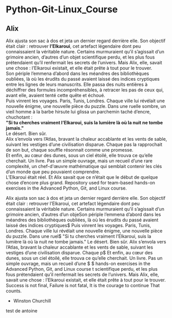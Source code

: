 # Python-Git-Linux_Course
## Alix
Alix ajusta son sac à dos et jeta un dernier regard derrière elle. Son objectif était clair : retrouver **l’Elkaroui**, cet artefact légendaire dont peu connaissaient la véritable nature. Certains murmuraient qu’il s’agissait d’un grimoire ancien, d’autres d’un objet scientifique perdu, et les plus fous prétendaient qu’il renfermait les secrets de l’univers. Mais Alix, elle, savait une chose : l’Elkaroui existait, et elle était prête à tout pour le trouver.  
Son périple l’emmena d’abord dans les méandres des bibliothèques oubliées, là où les érudits du passé avaient laissé des indices cryptiques entre les lignes de leurs manuscrits. Elle passa des nuits entières à déchiffrer des formules incompréhensibles, à retracer les pas de ceux qui, avant elle, avaient tenté cette quête et échoué.  
Puis vinrent les voyages. Paris, Tunis, Londres. Chaque ville lui révélait une nouvelle énigme, une nouvelle pièce du puzzle. Dans une ruelle sombre, un vieil homme à la barbe hirsute lui glissa un parchemin taché d’encre, chuchotant :  
**"Si tu cherches vraiment l’Elkaroui, suis la lumière là où la nuit ne tombe jamais."**  
Le désert. Bien sûr.  
Alix s’envola vers l’Atlas, bravant la chaleur accablante et les vents de sable, suivant les vestiges d’une civilisation disparue. Chaque pas la rapprochait de son but, chaque souffle résonnait comme une promesse.  
Et enfin, au cœur des dunes, sous un ciel étoilé, elle trouva ce qu’elle cherchait. Un livre. Pas un simple ouvrage, mais un recueil d’une rare complexité, un chef-d'œuvre mathématique qui semblait contenir les clés d’un monde que peu pouvaient comprendre.  
L’Elkaroui était réel. Et Alix savait que ce n’était que le début de quelque chose d’encore plus grand.
Repository used for team-based hands-on exercises in the Advanced Python, Git, and Linux course.

Alix ajusta son sac à dos et jeta un dernier regard derrière elle. Son objectif était clair : retrouver l’Elkaroui, cet artefact légendaire dont peu connaissaient la véritable nature. Certains murmuraient qu’il s’agissait d’un grimoire ancien, d’autres d’un objeSon périple l’emmena d’abord dans les méandres des bibliothèques oubliées, là où les érudits du passé avaient laissé des indices cryptiques$
Puis vinrent les voyages. Paris, Tunis, Londres. Chaque ville lui révélait une nouvelle énigme, une nouvelle pièce du puzzle. Dans une ruel$
"Si tu cherches vraiment l’Elkaroui, suis la lumière là où la nuit ne tombe jamais."
Le désert. Bien sûr. 
Alix s’envola vers l’Atlas, bravant la chaleur accablante et les vents de sable, suivant les vestiges d’une civilisation disparue. Chaque p$
Et enfin, au cœur des dunes, sous un ciel étoilé, elle trouva ce qu’elle cherchait. Un livre. Pas un simple ouvrage, mais un recueil d’une $
$ hands-on exercises in the Advanced Python, Git, and Linux course t scientifique perdu, et les plus fous prétendaient qu’il renfermait les secrets de l’univers. Mais Alix, elle, savait une chose : l’Elkaroui existait, et elle était prête à tout pour le trouver.
Success is not final,
Failure is not fatal,
It is the courage to continue
That counts.
- Winston Churchill

test de antoine
